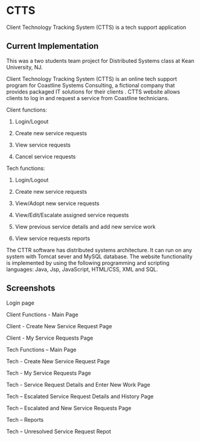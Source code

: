 # CTTS
Client Technology Tracking System (CTTS) is a tech support application

## Current Implementation
This was a two students team project for Distributed Systems class at Kean University, NJ.

Client Technology Tracking System (CTTS) is an online tech support program for Coastline Systems Consulting, a fictional company that provides packaged IT solutions for their clients
.
CTTS website allows clients to log in and request a service from Coastline technicians.

Client functions:

1.	Login/Logout

2.	Create new service requests

3.	View service requests

4.	Cancel service requests

Tech functions:

1.	Login/Logout

2.	Create new service requests

3.	View/Adopt new service requests

4.	View/Edit/Escalate assigned service requests

5.	View previous service details and add new service work

6.	View service requests reports

The CTTR software has distributed systems architecture. It can run on any system with Tomcat sever and MySQL database. The website functionality is implemented by using the following programming and scripting languages: Java, Jsp, JavaScript, HTML/CSS, XML and SQL.

## Screenshots

Login page

Client Functions - Main Page

Client - Create New Service Request Page

Client - My Service Requests Page

Tech Functions – Main Page

Tech - Create New Service Request Page

Tech - My Service Requests Page

Tech - Service Request Details and Enter New Work Page

Tech – Escalated Service Request Details and History Page

Tech – Escalated and New Service Requests Page

Tech – Reports

Tech – Unresolved Service Request Repot


